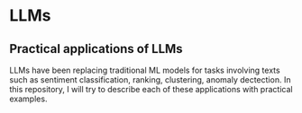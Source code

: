 # LLMs
## Practical applications of LLMs

LLMs have been replacing traditional ML models for tasks involving texts such as sentiment classification, ranking, clustering, anomaly dectection. In this repository, I will try to describe each of these applications with practical examples. 
